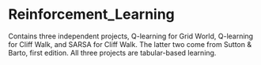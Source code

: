 # Reinforcement_Learning
Contains three independent projects, Q-learning for Grid World, Q-learning for Cliff Walk, and SARSA for Cliff Walk. The latter two come from Sutton & Barto, first edition. 
All three projects are tabular-based learning. 